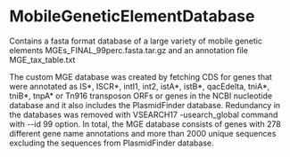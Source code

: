# MobileGeneticElementDatabase
Contains a fasta format database of a large variety of mobile genetic elements MGEs_FINAL_99perc.fasta.tar.gz and an annotation file MGE_tax_table.txt

The custom MGE database was created by fetching CDS for genes that were annotated as IS*, ISCR*, intI1, int2, istA*, istB*, qacEdelta, tniA*, tniB*, tnpA* or Tn916 transposon ORFs or genes in the NCBI nucleotide database and it also includes the PlasmidFinder database. Redundancy in the databases was removed with VSEARCH17 -usearch_global command with --id 99 option. In total, the MGE database consists of genes with 278 different gene name annotations and more than 2000 unique sequences excluding the sequences from PlasmidFinder database.
